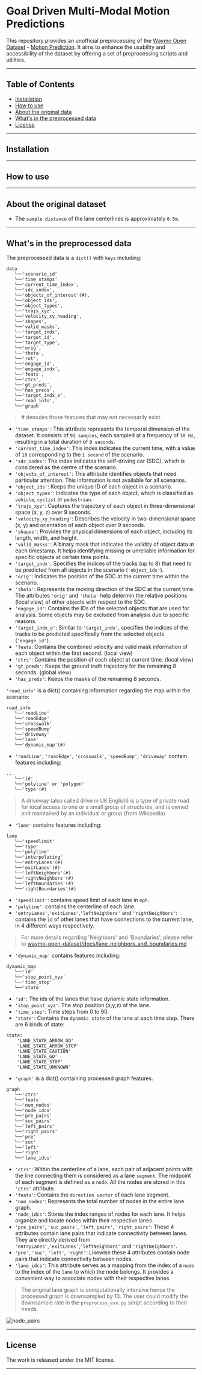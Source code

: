 # Goal Driven Multi-Modal Motion Predictions
This repository provides an unofficial preprocessing of the [Waymo Open Dataset](https://waymo.com/open/) - [Motion Prediction](https://waymo.com/intl/en_us/open/data/motion/). It aims to enhance the usability and accessibility of the dataset by offering a set of preprocessing scripts and utilities. 

---

## Table of Contents
* [Installation](https://github.com/LiamTheronC/waymo_motion_prediction#installation)
* [How to use](https://github.com/LiamTheronC/waymo_motion_prediction#usage)
* [About the original data](https://github.com/LiamTheronC/waymo_motion_prediction/blob/main/README.md#about-the-original-dataset)
* [What's in the preprocessed data](https://github.com/LiamTheronC/waymo_motion_prediction/blob/main/README.md#whats-in-the-preprocessed-data)
* [License](https://github.com/LiamTheronC/waymo_motion_prediction/blob/main/README.md#license)

---

## Installation

---

## How to use

---

## About the original dataset
* The `sample distance` of the lane centerlines is approximately `0.5m`.

---

## What's in the preprocessed data
The preprocessed data is a `dict()` with `keys` including:

```
data
   └──'scenario_id'
   └──'time_stamps'
   └──'current_time_index',
   └──'sdc_index',
   └──'objects_of_interest'(#),
   └──'object_ids',
   └──'object_types',
   └──'trajs_xyz',
   └──'velocity_xy_heading',
   └──'shapes',
   └──'valid_masks',
   └──'target_indx',
   └──'target_id',
   └──'target_type',
   └──'orig',
   └──'theta',
   └──'rot',
   └──'engage_id',
   └──'engage_indx',
   └──'feats',
   └──'ctrs',
   └──'gt_preds',
   └──'has_preds',
   └──'target_indx_e',
   └──'road_info',
   └──'graph'
  ```
 >  \# denodes those features that may not necessarily exist.

 * `'time_stamps'`: This attribute represents the temporal dimension of the dataset. It consists of `91 samples`, each sampled at a frequency of `10 Hz`, resulting in a total duration of `9 seconds`.
 * `'current_time_index'`: This index indicates the current time, with a value of `10` corresponding to the `1 second` of the scenario.
 * `'sdc_index'`:  The index indicates the self-driving car (SDC), which is considered as the centre of the scenario.
 * `'objects_of_interest'`: This attribute identifies objects that need particular attention. This information is not available for all scenarios.
 * `'object_ids'`: Keeps the unique ID of each object in a scenario. 
 * `'object_types'`: Indicates the type of each object, which is classified as `vehicle`, `cyclist` or `pedestrian`.
 * `'trajs_xyz'`: Captures the trajectory of each object in three-dimensional space (x, y, z) over 9 seconds.
 * `'velocity_xy_heading'`: Describes the velocity in two-dimensional space (x, y) and orientation of each object over 9 seconds.
 * `'shapes'`: Provides the physical dimensions of each object, including its length, width, and height. 
 * `'valid_masks'`: A binary mask that indicates the validity of object data at each timestamp. It helps identifying missing or unreliable information for specific objects at certain time points.
 * `'target_indx'`: Specifies the indices of the tracks (up to 8) that need to be predicted from all objects in the scenario (`'object_ids'`).
 * `'orig'`: Indicates the position of the SDC at the current time within the scenario. 
 * `'theta'`: Represents the moving direction of the SDC at the current time. The attributes `'orig'` and `'theta'` help determin the relative positions (local view) of other objects with respect to the SDC.
 * `'engage_id'`: Contains the IDs of the selected objects that are used for analysis. Some objects may be excluded from analysis due to specific reasons.
 * `'target_indx_e'`: Similar to `'target_indx'`, specifies the indices of the tracks to be predicted specifically from the selected objects (`'engage_id'`).
 * `'feats`: Contains the combined velocity and valid mask information of each object within the first second. (local view) 
 * `'ctrs'`: Contains the position of each object at current time. (local view) 
 * `'gt_preds'`: Keeps the ground truth trajectory for the remaining 8 seconds. (global view) 
 * `'has_preds'`: Keeps the masks of the remaining 8 seconds.
 
 `'road_info'` is a dict() containing information regarding the map within the scenario:
 
 ```
 road_info
    └──'roadLine'
    └──'roadEdge'
    └──'crosswalk'
    └──'speedBump'
    └──'driveway'
    └──'lane'
    └──'dynamic_map'(#)
 ```
 * `'roadLine'`, `'roadEdge'`, `'crosswalk'`, `'speedBump'`, `'driveway'` contain features including:
 ```
 ...
    └──'id'
    └──'polyline' or 'polygon'
    └──'type'(#)
 ```
 > A driveway (also called drive in UK English) is a type of private road for local access to one or a small group of structures, and is owned and maintained by an individual or group.(from Wikipedia) 
 
 
 * `'lane'` contains features including:
 
 ```
 lane
    └──'speedlimit'
    └──'type'
    └──'polyline'
    └──'interpolating'
    └──'entryLanes'(#)
    └──'exitLanes'(#)
    └──'leftNeighbors'(#)
    └──'rightNeighbors'(#)
    └──'leftBoundaries'(#)
    └──'rightBoundaries'(#)
 ```
 * `'speedlimit'`: contains speed limit of each lane in `mph`.
 * `'polyline'`: contains the centerline of each lane.
 * `'entryLanes'`,`'exitLanes'`,`'leftNeighbors'` and `'rightNeighbors'`: contains the `id` of other lanes that have connections to the current lane, in 4 different ways respectively. 
 > For more details regarding 'Neighbors' and 'Boundaries', please refer to [waymo-open-dataset/docs/lane_neighbors_and_boundaries.md](https://github.com/waymo-research/waymo-open-dataset/blob/master/docs/lane_neighbors_and_boundaries.md)
 
 * `'dynamic_map'` contains features including:

 ```
 dynamic_map
    └──'id'
    └──'stop_point_xyz'
    └──'time_step'
    └──'state'
 ```
 * `'id'`: The ids of the lanes that have dynamic state information.
 * `'stop_point_xyz'`: The stop position (x,y,z) of the lane.
 * `'time_step'`: Time steps from 0 to 90.
 * `'state'`: Contains the `dynamic state` of the lane at each time step. There are 6 kinds of state:

```
state:
    'LANE_STATE_ARROW_GO' 
    'LANE_STATE_ARROW_STOP' 
    'LANE_STATE_CAUTION'
    'LANE_STATE_GO' 
    'LANE_STATE_STOP' 
    'LANE_STATE_UNKNOWN'
 ```
 
 * `'graph'` is a dict() containing processed graph features.
 
 ```
 graph
    └──'ctrs'
    └──'feats'
    └──'num_nodes' 
    └──'node_idcs'
    └──'pre_pairs' 
    └──'suc_pairs' 
    └──'left_pairs' 
    └──'right_pairs' 
    └──'pre'
    └──'suc' 
    └──'left' 
    └──'right'
    └──'lane_idcs'
 
 ```
 
 * `'ctrs'`: Within the centerline of a lane, each pair of adjacent points with the line connecting them is considered as a lane `segment`. The midpoint of each segment is defined as a `node`. All the nodes are stored in this `'ctrs'` attribute. 
 * `'feats'`: Contains the `direction vector` of each lane segment.
 * `'num_nodes'`: Represents the total number of nodes in the entire lane graph.
 * `'node_idcs'`: Stores the index ranges of nodes for each lane. It helps organize and locate nodes within their respective lanes.
 * `'pre_pairs'`, `'suc_pairs'`, `'left_pairs'`, `'right_pairs'`: These 4 attributes contain lane pairs that indicate connectivity between lanes. They are directly derived from `'entryLanes'`,`'exitLanes'`,`'leftNeighbors'` and `'rightNeighbors'`.
 * `'pre'`, `'suc'`, `'left'`, `'right'`: Likewise these 4 attributes contain node pairs that indicate connectivity between nodes.
 * `'lane_idcs'`: This attribute serves as a mapping from the index of a `node` to the index of the `lane` to which the node belongs. It provides a convenient way to associate nodes with their respective lanes.
 > The original lane graph is computationally intensive hence the processed graph is downsampled by 10. The user could modify the downsample rate in the `preprocess_exe.py` script according to their needs.
 
 ![node_pairs](https://github.com/LiamTheronC/waymo_motion_prediction/blob/main/pictures/node_pairs.png)
 
 ---
 
  ## License
  
  The work is released under the MIT license.
  
  ---
